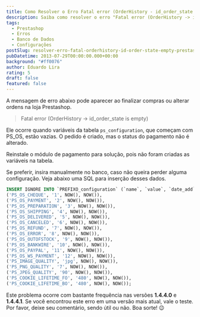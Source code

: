 ```yaml
---
title: Como Resolver o Erro Fatal error (OrderHistory - id_order_state is empty) no Prestashop
description: Saiba como resolver o erro "Fatal error (OrderHistory -> id_order_state is empty)" que pode ocorrer ao finalizar compras ou alterar ordens na loja Prestashop devido a variáveis da tabela de configuração estarem vazias.
tags:
  - Prestashop
  - Erros
  - Banco de Dados
  - Configurações
postSlug: resolver-erro-fatal-orderhistory-id-order-state-empty-prestashop
pubDatetime: 2013-07-29T00:00:00.000+00:00
background: "#ff0076"
author: Eduardo Lira
rating: 5
draft: false
featured: false
---
```


A mensagem de erro abaixo pode aparecer ao finalizar compras ou alterar ordens na loja Prestashop.

> Fatal error (OrderHistory -> id_order_state is empty)

Ele ocorre quando variáveis da tabela `ps_configuration`, que começam com PS_OS, estão vazias. O pedido é criado, mas o status do pagamento não é alterado.

Reinstale o módulo de pagamento para solução, pois não foram criadas as variáveis na tabela.

Se preferir, insira manualmente no banco, caso não queira perder alguma configuração. Veja abaixo uma SQL para inserção desses dados.

```sql
INSERT IGNORE INTO `PREFIXO_configuration` (`name`, `value`, `date_add`, `date_upd`) VALUES
('PS_OS_CHEQUE', '1', NOW(), NOW()),
('PS_OS_PAYMENT', '2', NOW(), NOW()),
('PS_OS_PREPARATION', '3', NOW(), NOW()),
('PS_OS_SHIPPING', '4', NOW(), NOW()),
('PS_OS_DELIVERED', '5', NOW(), NOW()),
('PS_OS_CANCELED', '6', NOW(), NOW()),
('PS_OS_REFUND', '7', NOW(), NOW()),
('PS_OS_ERROR', '8', NOW(), NOW()),
('PS_OS_OUTOFSTOCK', '9', NOW(), NOW()),
('PS_OS_BANKWIRE', '10', NOW(), NOW()),
('PS_OS_PAYPAL', '11', NOW(), NOW()),
('PS_OS_WS_PAYMENT', '12', NOW(), NOW()),
('PS_IMAGE_QUALITY', 'jpg', NOW(), NOW()),
('PS_PNG_QUALITY', '7', NOW(), NOW()),
('PS_JPEG_QUALITY', '90', NOW(), NOW()),
('PS_COOKIE_LIFETIME_FO', '480', NOW(), NOW()),
('PS_COOKIE_LIFETIME_BO', '480', NOW(), NOW());
```

Este problema ocorre com bastante frequência nas versões **1.4.4.0** e **1.4.4.1**. Se você encontrou este erro em uma versão mais atual, vale o teste.
Por favor, deixe seu comentário, sendo útil ou não.
Boa sorte! :wink:
